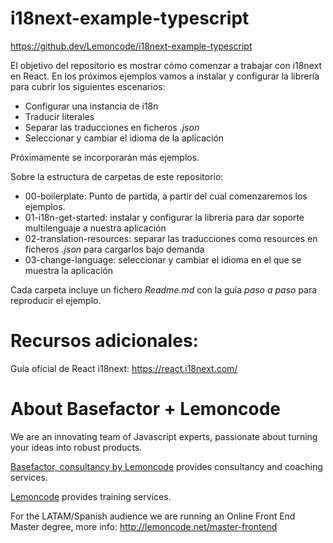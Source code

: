 # i18next-example-typescript

https://github.dev/Lemoncode/i18next-example-typescript

El objetivo del repositorio es mostrar cómo comenzar a trabajar con i18next en React. En los próximos ejemplos vamos a instalar y configurar la librería para cubrir los siguientes escenarios:

- Configurar una instancia de i18n
- Traducir literales
- Separar las traducciones en ficheros _.json_
- Seleccionar y cambiar el idioma de la aplicación

Próximamente se incorporarán más ejemplos.

Sobre la estructura de carpetas de este repositorio:

- 00-boilerplate: Punto de partida, a partir del cual comenzaremos los ejemplos.
- 01-i18n-get-started: instalar y configurar la librería para dar soporte multilenguaje a nuestra aplicación
- 02-translation-resources: separar las traducciones como resources en ficheros _.json_ para cargarlos bajo demanda
- 03-change-language: seleccionar y cambiar el idioma en el que se muestra la aplicación

Cada carpeta incluye un fichero _Readme.md_ con la guía _paso a paso_ para reproducir el ejemplo.

# Recursos adicionales:

Guía oficial de React i18next: https://react.i18next.com/

# About Basefactor + Lemoncode

We are an innovating team of Javascript experts, passionate about turning your ideas into robust products.

[Basefactor, consultancy by Lemoncode](http://www.basefactor.com) provides consultancy and coaching services.

[Lemoncode](http://lemoncode.net/services/en/#en-home) provides training services.

For the LATAM/Spanish audience we are running an Online Front End Master degree, more info: http://lemoncode.net/master-frontend

